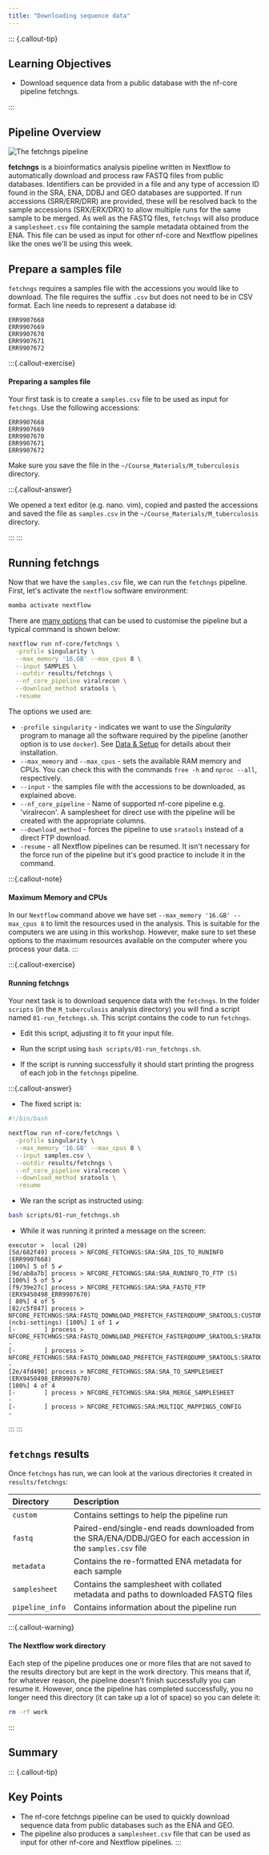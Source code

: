 ```yaml
---
title: "Downloading sequence data"
---
```


::: {.callout-tip}
## Learning Objectives

- Download sequence data from a public database with the nf-core pipeline fetchngs.

:::

## Pipeline Overview

![The fetchngs pipeline](images/nf-core-fetchngs_metro_map_grey.png)

**fetchngs** is a bioinformatics analysis pipeline written in Nextflow to automatically download and process raw FASTQ files from public databases.  Identifiers can be provided in a file and any type of accession ID found in the SRA, ENA, DDBJ and GEO databases are supported. If run accessions (SRR/ERR/DRR) are provided, these will be resolved back to the sample accessions (SRX/ERX/DRX) to allow multiple runs for the same sample to be merged. As well as the FASTQ files, `fetchngs` will also produce a `samplesheet.csv` file containing the sample metadata obtained from the ENA.  This file can be used as input for other nf-core and Nextflow pipelines like the ones we'll be using this week. 

## Prepare a samples file

`fetchngs` requires a samples file with the accessions you would like to download. The file requires the suffix `.csv` but does not need to be in CSV format.  Each line needs to represent a database id:

```
ERR9907668
ERR9907669
ERR9907670
ERR9907671
ERR9907672
```

:::{.callout-exercise}
#### Preparing a samples file

Your first task is to create a `samples.csv` file to be used as input for `fetchngs`.  Use the following accessions:

```
ERR9907668
ERR9907669
ERR9907670
ERR9907671
ERR9907672
```

Make sure you save the file in the `~/Course_Materials/M_tuberculosis` directory.

:::{.callout-answer}

We opened a text editor (e.g. nano. vim), copied and pasted the accessions and saved the file as `samples.csv` in the `~/Course_Materials/M_tuberculosis` directory.

:::
:::

## Running fetchngs

Now that we have the `samples.csv` file, we can run the `fetchngs` pipeline.  First, let's activate the `nextflow` software environment:

```bash
mamba activate nextflow
```

There are [many options](https://nf-co.re/fetchngs/1.12.0/parameters) that can be used to customise the pipeline but a typical command is shown below:

```bash
nextflow run nf-core/fetchngs \
  -profile singularity \
  --max_memory '16.GB' --max_cpus 8 \
  --input SAMPLES \
  --outdir results/fetchngs \
  --nf_core_pipeline viralrecon \
  --download_method sratools \
  -resume
```

The options we used are: 

- `-profile singularity` - indicates we want to use the _Singularity_ program to manage all the software required by the pipeline (another option is to use `docker`). See [Data & Setup](../setup.md) for details about their installation.
- `--max_memory` and `--max_cpus` - sets the available RAM memory and CPUs. You can check this with the commands `free -h` and `nproc --all`, respectively.
- `--input` - the samples file with the accessions to be downloaded, as explained above.
- `--nf_core_pipeline` - Name of supported nf-core pipeline e.g. 'viralrecon'. A samplesheet for direct use with the pipeline will be created with the appropriate columns.
- `--download_method` - forces the pipeline to use `sratools` instead of a direct FTP download.
- `-resume` - all Nextflow pipelines can be resumed. It isn't necessary for the force run of the pipeline but it's good practice to include it in the command.

:::{.callout-note}
#### Maximum Memory and CPUs

In our `Nextflow` command above we have set `--max_memory '16.GB' --max_cpus 8` to limit the resources used in the analysis. 
This is suitable for the computers we are using in this workshop. 
However, make sure to set these options to the maximum resources available on the computer where you process your data.
:::

:::{.callout-exercise}
#### Running fetchngs

Your next task is to download sequence data with the `fetchngs`.  In the folder `scripts` (in the `M_tuberculosis` analysis directory) you will find a script named `01-run_fetchngs.sh`. This script contains the code to run `fetchngs`. 

- Edit this script, adjusting it to fit your input file.

- Run the script using `bash scripts/01-run_fetchngs.sh`.
  
- If the script is running successfully it should start printing the progress of each job in the `fetchngs` pipeline.

:::{.callout-answer}

- The fixed script is: 

```bash
#!/bin/bash

nextflow run nf-core/fetchngs \
  -profile singularity \
  --max_memory '16.GB' --max_cpus 8 \
  --input samples.csv \
  --outdir results/fetchngs \
  --nf_core_pipeline viralrecon \
  --download_method sratools \
  -resume
```

- We ran the script as instructed using:

```bash
bash scripts/01-run_fetchngs.sh
```

- While it was running it printed a message on the screen: 

```
executor >  local (20)
[5d/682f49] process > NFCORE_FETCHNGS:SRA:SRA_IDS_TO_RUNINFO (ERR9907668)                                                          [100%] 5 of 5 ✔
[9d/ab8a7b] process > NFCORE_FETCHNGS:SRA:SRA_RUNINFO_TO_FTP (5)                                                                   [100%] 5 of 5 ✔
[f9/39e27c] process > NFCORE_FETCHNGS:SRA:SRA_FASTQ_FTP (ERX9450498_ERR9907670)                                                    [ 80%] 4 of 5
[82/c5f847] process > NFCORE_FETCHNGS:SRA:FASTQ_DOWNLOAD_PREFETCH_FASTERQDUMP_SRATOOLS:CUSTOM_SRATOOLSNCBISETTINGS (ncbi-settings) [100%] 1 of 1 ✔
[-        ] process > NFCORE_FETCHNGS:SRA:FASTQ_DOWNLOAD_PREFETCH_FASTERQDUMP_SRATOOLS:SRATOOLS_PREFETCH                           -
[-        ] process > NFCORE_FETCHNGS:SRA:FASTQ_DOWNLOAD_PREFETCH_FASTERQDUMP_SRATOOLS:SRATOOLS_FASTERQDUMP                        -
[2e/4fd490] process > NFCORE_FETCHNGS:SRA:SRA_TO_SAMPLESHEET (ERX9450498_ERR9907670)                                               [100%] 4 of 4
[-        ] process > NFCORE_FETCHNGS:SRA:SRA_MERGE_SAMPLESHEET                                                                    -
[-        ] process > NFCORE_FETCHNGS:SRA:MULTIQC_MAPPINGS_CONFIG                                                                  -
```

:::
:::

## `fetchngs` results

Once `fetchngs` has run, we can look at the various directories it created in `results/fetchngs`:

| Directory | Description |
|:-- | :---------- |
|`custom` | Contains settings to help the pipeline run |
|`fastq` | Paired-end/single-end reads downloaded from the SRA/ENA/DDBJ/GEO for each accession in the `samples.csv` file |
|`metadata` | Contains the re-formatted ENA metadata for each sample |
|`samplesheet` | Contains the samplesheet with collated metadata and paths to downloaded FASTQ files |
|`pipeline_info` | Contains information about the pipeline run |

:::{.callout-warning}
#### The Nextflow work directory

Each step of the pipeline produces one or more files that are not saved to the results directory but are kept in the work directory.  This means that if, for whatever reason, the pipeline doesn't finish successfully you can resume it.  However, once the pipeline has completed successfully, you no longer need this directory (it can take up a lot of space) so you can delete it:

```bash
rm -rf work
```

:::

## Summary

::: {.callout-tip}
## Key Points

- The nf-core fetchngs pipeline can be used to quickly download sequence data from public databases such as the ENA and GEO.
- The pipeline also produces a `samplesheet.csv` file that can be used as input for other nf-core and Nextflow pipelines.
:::
